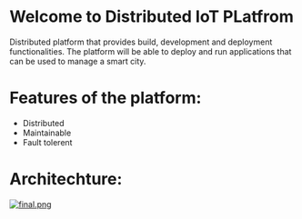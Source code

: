 # Welcome to Distributed IoT PLatfrom 
Distributed platform that provides build, development and deployment functionalities. The platform will be able to deploy and run applications that can be used to manage a smart city.
# Features of the platform:
 - Distributed
 - Maintainable
 - Fault tolerent
# Architechture:
[![final.png](https://i.postimg.cc/bJfdgXHX/final.png)](https://postimg.cc/VS4YsVV4)

